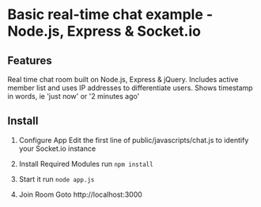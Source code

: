 Basic real-time chat example - Node.js, Express & Socket.io
===========================================================

Features
-----------------------------------------------------------
Real time chat room built on Node.js, Express & jQuery. Includes active member list and uses IP addresses to differentiate users. Shows timestamp in words, ie 'just now' or '2 minutes ago'

Install
-----------------------------------------------------------
1) Configure App
Edit the first line of public/javascripts/chat.js to identify your Socket.io instance

2) Install Required Modules
run `npm install`

3) Start it
run `node app.js`

3) Join Room
Goto http://localhost:3000
